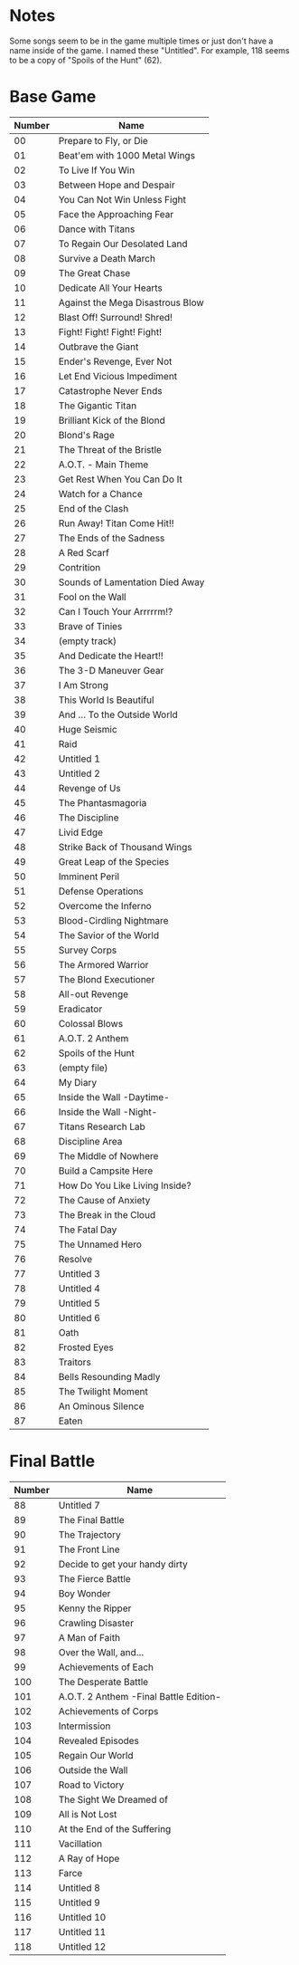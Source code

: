 # Notes
Some songs seem to be in the game multiple times or just don't have a name inside of the game. I named these "Untitled". For example, 118 seems to be a copy of "Spoils of the Hunt" (62).

# Base Game
| Number | Name |
|--------|------|
| 00 | Prepare to Fly, or Die |
| 01 | Beat'em with 1000 Metal Wings |
| 02 | To Live If You Win |
| 03 | Between Hope and Despair |
| 04 | You Can Not Win Unless Fight |
| 05 | Face the Approaching Fear |
| 06 | Dance with Titans |
| 07 | To Regain Our Desolated Land |
| 08 | Survive a Death March |
| 09 | The Great Chase |
| 10 | Dedicate All Your Hearts |
| 11 | Against the Mega Disastrous Blow |
| 12 | Blast Off! Surround! Shred! |
| 13 | Fight! Fight! Fight! Fight! |
| 14 | Outbrave the Giant |
| 15 | Ender's Revenge, Ever Not |
| 16 | Let End Vicious Impediment |
| 17 | Catastrophe Never Ends |
| 18 | The Gigantic Titan |
| 19 | Brilliant Kick of the Blond |
| 20 | Blond's Rage |
| 21 | The Threat of the Bristle |
| 22 | A.O.T. - Main Theme |
| 23 | Get Rest When You Can Do It |
| 24 | Watch for a Chance |
| 25 | End of the Clash |
| 26 | Run Away! Titan Come Hit!! |
| 27 | The Ends of the Sadness |
| 28 | A Red Scarf |
| 29 | Contrition |
| 30 | Sounds of Lamentation Died Away |
| 31 | Fool on the Wall |
| 32 | Can I Touch Your Arrrrrm⁉ |
| 33 | Brave of Tinies |
| 34 | (empty track) |
| 35 | And Dedicate the Heart!! |
| 36 | The 3-D Maneuver Gear |
| 37 | I Am Strong |
| 38 | This World Is Beautiful |
| 39 | And … To the Outside World |
| 40 | Huge Seismic |
| 41 | Raid |
| 42 | Untitled 1 |
| 43 | Untitled 2 |
| 44 | Revenge of Us |
| 45 | The Phantasmagoria |
| 46 | The Discipline |
| 47 | Livid Edge |
| 48 | Strike Back of Thousand Wings |
| 49 | Great Leap of the Species |
| 50 | Imminent Peril |
| 51 | Defense Operations |
| 52 | Overcome the Inferno |
| 53 | Blood-Cirdling Nightmare |
| 54 | The Savior of the World |
| 55 | Survey Corps |
| 56 | The Armored Warrior |
| 57 | The Blond Executioner |
| 58 | All-out Revenge |
| 59 | Eradicator |
| 60 | Colossal Blows |
| 61 | A.O.T. 2 Anthem |
| 62 | Spoils of the Hunt |
| 63 | (empty file) |
| 64 | My Diary |
| 65 | Inside the Wall -Daytime- |
| 66 | Inside the Wall -Night- |
| 67 | Titans Research Lab |
| 68 | Discipline Area |
| 69 | The Middle of Nowhere |
| 70 | Build a Campsite Here |
| 71 | How Do You Like Living Inside? |
| 72 | The Cause of Anxiety |
| 73 | The Break in the Cloud |
| 74 | The Fatal Day |
| 75 | The Unnamed Hero |
| 76 | Resolve |
| 77 | Untitled 3 |
| 78 | Untitled 4 |
| 79 | Untitled 5 |
| 80 | Untitled 6 |
| 81 | Oath |
| 82 | Frosted Eyes |
| 83 | Traitors |
| 84 | Bells Resounding Madly |
| 85 | The Twilight Moment |
| 86 | An Ominous Silence |
| 87 | Eaten |

# Final Battle
| Number | Name |
|--------|------|
| 88 | Untitled 7 |
| 89 | The Final Battle |
| 90 | The Trajectory |
| 91 | The Front Line |
| 92 | Decide to get your handy dirty |
| 93 | The Fierce Battle |
| 94 | Boy Wonder |
| 95 | Kenny the Ripper |
| 96 | Crawling Disaster |
| 97 | A Man of Faith |
| 98 | Over the Wall, and… |
| 99 | Achievements of Each |
| 100 | The Desperate Battle |
| 101 | A.O.T. 2 Anthem -Final Battle Edition- |
| 102 | Achievements of Corps |
| 103 | Intermission |
| 104 | Revealed Episodes |
| 105 | Regain Our World |
| 106 | Outside the Wall |
| 107 | Road to Victory |
| 108 | The Sight We Dreamed of |
| 109 | All is Not Lost |
| 110 | At the End of the Suffering |
| 111 | Vacillation |
| 112 | A Ray of Hope |
| 113 | Farce |
| 114 | Untitled 8 |
| 115 | Untitled 9 |
| 116 | Untitled 10 |
| 117 | Untitled 11 |
| 118 | Untitled 12 |
